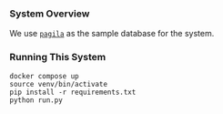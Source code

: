 ### System Overview

We use [`pagila`](https://github.com/devrimgunduz/pagila) as the sample database for the system.

### Running This System

```
docker compose up
source venv/bin/activate
pip install -r requirements.txt
python run.py
```
